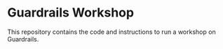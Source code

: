 # Guardrails Workshop

This repository contains the code and instructions to run a workshop on Guardrails.